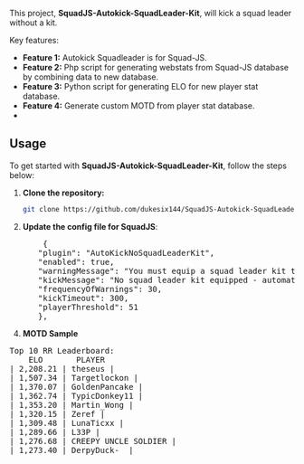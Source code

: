 This project, **SquadJS-Autokick-SquadLeader-Kit**, will kick a squad leader without a kit.

Key features:
- **Feature 1:** Autokick Squadleader is for Squad-JS.
- **Feature 2:** Php script for generating webstats from Squad-JS database by combining data to new database.
- **Feature 3:** Python script for generating ELO for new player stat database.
- **Feature 4:** Generate custom MOTD from player stat database.
- 
## Usage ##

To get started with **SquadJS-Autokick-SquadLeader-Kit**, follow the steps below:

1. **Clone the repository:**
   ```bash
   git clone https://github.com/dukesix144/SquadJS-Autokick-SquadLeader-Kit.git

2. **Update the config file for SquadJS**:
<pre>
       {
      "plugin": "AutoKickNoSquadLeaderKit",
      "enabled": true,
      "warningMessage": "You must equip a squad leader kit to stay in this role.",
      "kickMessage": "No squad leader kit equipped - automatically removed",
      "frequencyOfWarnings": 30,
      "kickTimeout": 300,
      "playerThreshold": 51
      },
</pre>

4. **MOTD Sample**
<pre>
Top 10 RR Leaderboard:
    ELO       PLAYER
| 2,208.21 | theseus |
| 1,507.34 | Targetlockon |
| 1,370.07 | GoldenPancake |
| 1,362.74 | TypicDonkey11 |
| 1,353.20 | Martin_Wong |
| 1,320.15 | Zeref |
| 1,309.48 | LunaTicxx |
| 1,289.66 | L33P |
| 1,276.68 | CREEPY UNCLE SOLDIER |
| 1,273.40 | DerpyDuck-_ |
</pre>
